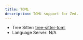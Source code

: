 ```yaml
---
title: TOML
description: TOML support for Zed.
---
```


- Tree Sitter: [tree-sitter-toml](https://github.com/tree-sitter/tree-sitter-toml)
- Language Server: N/A
